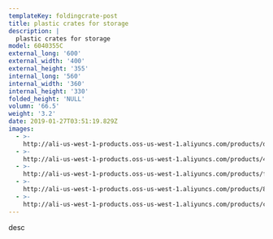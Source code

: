 ```yaml
---
templateKey: foldingcrate-post
title: plastic crates for storage
description: |
  plastic crates for storage
model: 6040355C
external_long: '600'
external_width: '400'
external_height: '355'
internal_long: '560'
internal_width: '360'
internal_height: '330'
folded_height: 'NULL'
volumn: '66.5'
weight: '3.2'
date: 2019-01-27T03:51:19.829Z
images:
  - >-
    http://ali-us-west-1-products.oss-us-west-1.aliyuncs.com/products/d4b20154dcc148fe92894b5f5e2a8a03.jpg
  - >-
    http://ali-us-west-1-products.oss-us-west-1.aliyuncs.com/products/47028181c335483d8d1d16a4efc91698.jpg
  - >-
    http://ali-us-west-1-products.oss-us-west-1.aliyuncs.com/products/f16f92918d0a45b4a72579ac5aa662a0.jpg
  - >-
    http://ali-us-west-1-products.oss-us-west-1.aliyuncs.com/products/8c34ef60b9ea4c078196595cb04ff8c9.jpg
  - >-
    http://ali-us-west-1-products.oss-us-west-1.aliyuncs.com/products/c3d89672cad549d1866fd577ba26b131.jpg
---
```

desc
